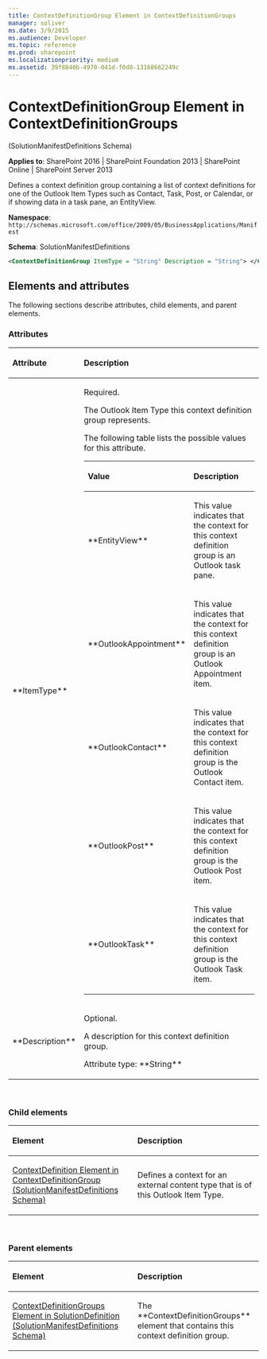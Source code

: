 ```yaml
---
title: ContextDefinitionGroup Element in ContextDefinitionGroups
manager: soliver
ms.date: 3/9/2015
ms.audience: Developer
ms.topic: reference
ms.prod: sharepoint
ms.localizationpriority: medium
ms.assetid: 39f8840b-4970-041d-f0d8-13168662249c
---
```


# ContextDefinitionGroup Element in ContextDefinitionGroups 

(SolutionManifestDefinitions Schema)

**Applies to**: SharePoint 2016 | SharePoint Foundation 2013 | SharePoint Online | SharePoint Server 2013

Defines a context definition group containing a list of context definitions for one of the Outlook Item Types such as Contact, Task, Post, or Calendar, or if showing data in a task pane, an EntityView.

**Namespace**: `http://schemas.microsoft.com/office/2009/05/BusinessApplications/Manifest`

**Schema**: SolutionManifestDefinitions

```XML
<ContextDefinitionGroup ItemType = "String" Description = "String"> </ContextDefinitionGroup>
```

## Elements and attributes

The following sections describe attributes, child elements, and parent elements.

### Attributes

<table>
<colgroup>
<col width="20%" />
<col width="80%" />
</colgroup>
<thead>
<tr class="header">
<th align="left"><p>Attribute</p></th>
<th align="left"><p>Description</p></th>
</tr>
</thead>
<tbody>
<tr class="odd">
<td align="left"><p>**ItemType**</p></td>
<td align="left"><p>Required.</p>
<p>The Outlook Item Type this context definition group represents.</p>
<p>The following table lists the possible values for this attribute.</p>
<div class="tableSection">
<table>
<colgroup>
<col width="40%" />
<col width="60%" />
</colgroup>
<thead>
<tr class="header">
<th align="left"><p>Value</p></th>
<th align="left"><p>Description</p></th>
</tr>
</thead>
<tbody>
<tr class="odd">
<td align="left"><p>**EntityView**</p></td>
<td align="left"><p>This value indicates that the context for this context definition group is an Outlook task pane.</p></td>
</tr>
<tr class="even">
<td align="left"><p>**OutlookAppointment**</p></td>
<td align="left"><p>This value indicates that the context for this context definition group is an Outlook Appointment item.</p></td>
</tr>
<tr class="odd">
<td align="left"><p>**OutlookContact**</p></td>
<td align="left"><p>This value indicates that the context for this context definition group is the Outlook Contact item.</p></td>
</tr>
<tr class="even">
<td align="left"><p>**OutlookPost**</p></td>
<td align="left"><p>This value indicates that the context for this context definition group is the Outlook Post item.</p></td>
</tr>
<tr class="odd">
<td align="left"><p>**OutlookTask**</p></td>
<td align="left"><p>This value indicates that the context for this context definition group is the Outlook Task item.</p></td>
</tr>
</tbody>
</table>
</div></td>
</tr>
<tr class="even">
<td align="left"><p>**Description**</p></td>
<td align="left"><p>Optional.</p>
<p>A description for this context definition group.</p>
<p>Attribute type: **String**</p></td>
</tr>
</tbody>
</table>

<br/>

### Child elements

<table>
<colgroup>
<col width="50%" />
<col width="50%" />
</colgroup>
<thead>
<tr class="header">
<th align="left"><p>Element</p></th>
<th align="left"><p>Description</p></th>
</tr>
</thead>
<tbody>
<tr class="odd">
<td align="left"><p><span sdata="link"><a href="contextdefinition-element-in-contextdefinitiongroup-solutionmanifestdefinitions.md">ContextDefinition Element in ContextDefinitionGroup (SolutionManifestDefinitions Schema)</a></span></p></td>
<td align="left"><p>Defines a context for an external content type that is of this Outlook Item Type.</p></td>
</tr>
</tbody>
</table>

<br/>

### Parent elements

<table>
<colgroup>
<col width="50%" />
<col width="50%" />
</colgroup>
<thead>
<tr class="header">
<th align="left"><p>Element</p></th>
<th align="left"><p>Description</p></th>
</tr>
</thead>
<tbody>
<tr class="odd">
<td align="left"><p><span sdata="link"><a href="contextdefinitiongroups-element-in-solutiondefinition-solutionmanifestdefinition.md">ContextDefinitionGroups Element in SolutionDefinition (SolutionManifestDefinitions Schema)</a></span></p></td>
<td align="left"><p>The **ContextDefinitionGroups** element that contains this context definition group.</p></td>
</tr>
</tbody>
</table>

<br/>

<br/>








